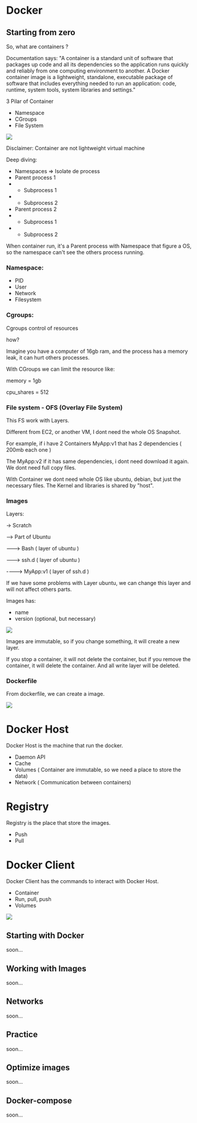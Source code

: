 # Docker

## Starting from zero

So, what are containers ?

Documentation says: "A container is a standard unit of software that packages up code and all its dependencies so the application runs quickly and reliably from one computing environment to another. A Docker container image is a lightweight, standalone, executable package of software that includes everything needed to run an application: code, runtime, system tools, system libraries and settings."

3 Pilar of Container

- Namespace
- CGroups
- File System

<img src="assets/namespaces.png" />


Disclaimer: Container are not lightweight virtual machine

Deep diving:

- Namespaces => Isolate de process
- Parent process 1
-  - Subprocess 1
-  - Subprocess 2
- Parent process 2
-  - Subprocess 1
-  - Subprocess 2

When container run, it's a Parent process with Namespace that figure a OS, so the namespace can't see the others process running.

### Namespace:

- PID
- User
- Network
- Filesystem

### Cgroups:

Cgroups control of resources

how?

Imagine you have a computer of 16gb ram, and the process has a memory leak, it can hurt others processes.

With CGroups we can limit the resource like:

memory = 1gb

cpu_shares = 512

### File system - OFS (Overlay File System)

This FS work with Layers.

Different from EC2, or another VM, I dont need the whole OS Snapshot. 

For example, if i have 2 Containers MyApp:v1 that has 2 dependencies ( 200mb each one )

The MyApp:v2 if it has same dependencies, i dont need download it again. We dont need full copy files.

With Container we dont need whole OS like ubuntu, debian, but just the necessary files. The Kernel and libraries is shared by "host".

### Images

Layers:

-> Scratch

--> Part of Ubuntu

---> Bash ( layer of ubuntu )

---> ssh.d  ( layer of ubuntu )

----> MyApp:v1  ( layer of ssh.d )

If we have some problems with Layer ubuntu, we can change this layer and will not affect others parts.

Images has:
- name 
- version (optional, but necessary)

<img src="assets/image.png" />

Images are immutable, so if you change something, it will create a new layer.

If you stop a container, it will not delete the container, but if you remove the container, it will delete the container. And all write layer will be deleted.

### Dockerfile

From dockerfile, we can create a image.

<img src="assets/build.png" />

# Docker Host

Docker Host is the machine that run the docker.

- Daemon API
- Cache
- Volumes ( Container are immutable, so we need a place to store the data)
- Network ( Communication between containers)

# Registry

Registry is the place that store the images.
- Push
- Pull

# Docker Client

Docker Client has the commands to interact with Docker Host.
- Container
- Run, pull, push
- Volumes

<img src="assets/docker_works.png" />

## Starting with Docker

soon...

## Working with Images

soon...

## Networks

soon...

## Practice

soon...

## Optimize images

soon...

## Docker-compose

soon...